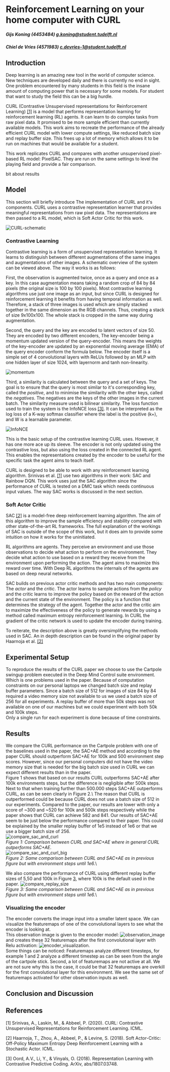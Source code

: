 # Reinforcement Learning on your home computer with CURL
##### Gijs Koning (4453484) g.koning@student.tudelft.nl
##### Chiel de Vries (4571983) c.devries-1@student.tudelft.nl

## Introduction

Deep learning is an amazing new tool in the world of computer science. New techniques are developed daily and there is currently no end in sight. One problem encountered by many students in this field is the insane amount of computing power that is necessary for some models. For student that want to study the field this can be a big hurdle. 

CURL (Contrastive Unsupervised representations for Reinforcement Learning) [[1]](#1) is a model that performs representation learning for reinforcement learning (RL) agents. It can learn to do complex tasks from raw pixel data.  It promised to be more sample efficient than currently available models. This work aims to recreate the performance of the already efficient CURL model with lower compute settings, like reduced batch size and replay buffer size. This frees up a lot of memory which allows it to be run on machines that would be available for a student. 

This work replicates CURL and  compares with another unsupervised pixel-based RL model: PixelSAC. They are run on the same settings to level the playing field and provide a fair comparison. 

bit about results

## Model
This section will briefly introduce The implementation of CURL and it's components. CURL uses a contrastive representation learner that provides meaningful representations from raw pixel data. The representations are then passed to a RL model, which is Soft Actor Critic for this work.

![CURL-schematic](images/CURL.png) 

[comment]: <> (*Figure 1: CURL encoder scheme.*)
### Contrastive Learning
Contrastive learning is a form of unsupervised representation learning. It learns to distinguish between different augmentations of the same images and augmentations of other images. A schematic overview of the system can be viewed above. The way it works is as follows:

First, the observation is augmented twice, once as a query and once as a key. In this case augmentation means taking a random crop of 84 by 84 pixels (the original size is 100 by 100 pixels). Most contrastive learning algorithms use just one image as an input, but since CURL is designed for reinforcement learning it benefits from having temporal information as well. Therefore, a stack of three images is used which are simply stacked together in the same dimension as the RGB channels. Thus, creating a stack of size 9x100x100. The whole stack is cropped in the same way during augmentation. 

Second, the query and the key are encoded to latent vectors of size 50. They are encoded by two different encoders, The key-encoder being a momentum updated version of the query-encoder. This means the weights of the key-encoder are updated by an exponential moving average (EMA) of the query encoder conform the formula below. The encoder itself is a simple set of 4 convolutional layers with ReLUs followed by an MLP with one hidden layer of size 1024, with layernorm and tanh non-linearity. 

![momentum](images/momentum.PNG)

[comment]: <> (*Figure ..:*)
Third, a similarity is calculated between the query and a set of keys. The goal is to ensure that the query is most similar to it's corresponding key, called the _positive_, and to minimise the similarity with the other keys, called the _negatives_. The negatives are the keys of the other images in the current batch. The similarity measure used is bilinear similarity. The loss function used to train the system is the InfoNCE loss [[3]](#3). It can be interpreted as the log loss of a K-way softmax classifier where the label is the positive (k+), and W is a learnable parameter.

![InfoNCE](images/InfoNCE.PNG)

[comment]: <> (*Figure ..:*)
This is the basic setup of the contrastive learning CURL uses. However, it has one more ace up its sleeve. The encoder is not only updated using the contrastive loss, but also using the loss created in the connected RL agent. This enables the representations created by the encoder to be useful for the specific task the agent aims to teach itself. 

CURL is designed to be able to work with any reinforcement learning algorithm. Srinivas et al. [[1]](#1) use two algorithms in their work: SAC and Rainbow DQN. This work uses just the SAC algorithm since the performance of CURL is tested on a DMC task which needs continuous input values. The way SAC works is discussed in the next section.

### Soft Actor Critic
SAC [[2]](#2) is a model-free deep reinforcement learning algorithm. The aim of this algorithm to improve the sample efficiency and stability compared with other state-of-the-art RL frameworks. The full explanation of the workings of SAC is outside of the scope of this work, but it does aim to provide some intuition on how it works for the uninitiated. 

RL algorithms are agents. They perceive an environment and use those observations to decide what action to perform on the environment. They decide what action to use based on a reward they receive from the environment upon performing the action. The agent aims to maximize this reward over time. With Deep RL algorithms the internals of the agents are based on deep neural networks. 

SAC builds on previous actor critic methods and has two main components: The _actor_ and the _critic_. The actor learns to sample actions from the _policy_ and the critic learns to improve the policy based on the reward of the action and the current state of the environment. The policy is a function that determines the strategy of the agent. Together the actor and the critic aim to maximize the effectiveness of the policy to generate rewards by using a method called maximum entropy reinforcement learning. In CURL the gradient of the critic network is used to update the encoder during training. 

To reiterate, the description above is greatly oversimplifying the methods used in SAC. An in depth description can be found in the original paper by Haarnoja et al. [[2]](#2)

## Experimental Setup

[comment]: <> (### Deep Mind Control)
To reproduce the results of the CURL paper we choose to use the Cartpole swingup problem executed in the Deep Mind Control suite environment. Which is one problems used in the paper.
Because of computation constraints on our personal laptops we changed batch size and replay buffer parameters. Since a batch size of 512 for images of size 84 by 84 required a video memory size not available to us we used a batch size of 256 for all experiments. A replay buffer of more than 50k steps was not available on one of our machines but we could experiment with both 50k and 100k steps.\
Only a single run for each experiment is done because of time constraints. 

[comment]: <> (### Training)

## Results
We compare the CURL performance on the Cartpole problem with one of the baselines used in the paper, the SAC+AE method and according to the paper CURL should outperform SAC+AE for 100k and 500 environment step scores. However, since our personal computers did not have the video memory size that is needed for the big batch size used in CURL we can expect different results than in the paper.\
Figure 1 shows that based on our results CURL outperforms SAC+AE after 100k environments steps, but the difference is negligible after 500k steps. Next to that when training further than 500.000 steps SAC+AE outperforms CURL, as can be seen clearly in Figure 2.\ 
The reason that CURL is outperformed could be because CURL does not use a batch size of 512 in our experiments. Compared to the paper, our results are lower with only a score of ~300 and ~520 for 100k and 500k steps respectively while the paper shows that CURL can achieve 582 and 841.
Our results of SAC+AE seem to be just below the performance compared to their paper. This could be explained by the smaller replay buffer of 1e5 instead of 1e6 or that we use a bigger batch size of 256.  
![compare_sac_and_curl](images/compare_sac_and_curl.png)\
*Figure 1: Comparison between CURL and SAC+AE where in general CURL outperforms SAC+AE.*\
![compare_sac_and_curl_big](images/compare_sac_and_curl_big.png)\
*Figure 2: Same comparison between CURL and SAC+AE as in previous figure but with environment steps until 1e6.*\

We also compare the performance of CURL using different replay buffer sizes of 5,50 and 100k in Figure [3](#compare_replay_size), where 100k is the default used in the paper. 
![compare_replay_size](images/CURL_replay_compare.png)\
*Figure 3: Same comparison between CURL and SAC+AE as in previous figure but with environment steps until 1e6.*\


### Visualizing the encoder
The encoder converts the image input into a smaller latent space. We can visualize the featuremaps of one of the convolutional layers to see what the encoder is looking at.\
This observation image is given to the encoder model: ![observation_image](images/example_observation.png)\
and creates these 32 featuremaps after the first convolutional layer with Relu activation: ![encoder_visualization](images/featuremaps_conv_1.png).\
Some things can be noticed: Featuremaps analyze different timesteps, for example 1 and 2 analyze a different timestep as can be seen from the angle of the cartpole stick. 
Second, a lot of featuremaps are not active at all. We are not sure why this is the case, it could be that 32 featuremaps are overkill for the first convolutional layer for this environment.
We see the same set of featuremaps activated for other observation inputs as well.
## Conclusion and Discussion

## References
<a id="1">[1]</a> 
Srinivas, A., Laskin, M., & Abbeel, P. (2020). CURL: Contrastive Unsupervised Representations for Reinforcement Learning. ICML.

<a id="2">[2]</a> 
Haarnoja, T., Zhou, A., Abbeel, P., & Levine, S. (2018). Soft Actor-Critic: Off-Policy Maximum Entropy Deep Reinforcement Learning with a Stochastic Actor. ICML.

<a id="3">[3]</a> 
Oord, A.V., Li, Y., & Vinyals, O. (2018). Representation Learning with Contrastive Predictive Coding. ArXiv, abs/1807.03748.

